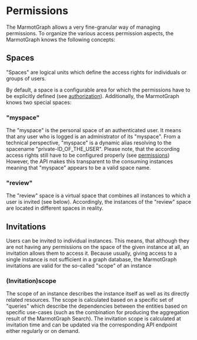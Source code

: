 # Permissions

The MarmotGraph allows a very fine-granular way of managing permissions. To organize the various access 
permission aspects, the MarmotGraph knows the following concepts:


## Spaces
"Spaces" are logical units which define the access rights for individuals or groups of users. 

By default, a space is a configurable area for which the permissions have to be explicitly defined (see [authorization](authorization.html)).
Additionally, the MarmotGraph knows two special spaces:

### "myspace"
The "myspace" is the personal space of an authenticated user. It means that any user who is logged is an administrator 
of its "myspace". From a technical perspective, "myspace" is a dynamic alias resolving to the spacename "private-ID_OF_THE_USER". 
Please note, that the according access rights still have to be configured properly (see [permissions](permissions.html))
However, the API makes this transparent to the consuming instances meaning that "myspace" appears to be a valid space name.

### "review"
The "review" space is a virtual space that combines all instances to which a user is invited (see below). Accordingly, the instances of the "review" space
are located in different spaces in reality.

## Invitations
Users can be invited to individual instances. This means, that although they are not having any permissions on the 
space of the given instance at all, an invitation allows them to access it. Because usually, giving access to a single instance
is not sufficient in a graph database, the MarmotGraph invitations are valid for the so-called "scope" of an instance

### (Invitation)scope
The scope of an instance describes the instance itself as well as its directly related resources. The 
scope is calculated based on a specific set of "queries" which describe the dependencies between the entities based
on specific use-cases (such as the combination for producing the aggregation result of the MarmotGraph Search).
The invitation scope is calculated at invitation time and can be updated via the corresponding API endpoint either regularly or on demand.